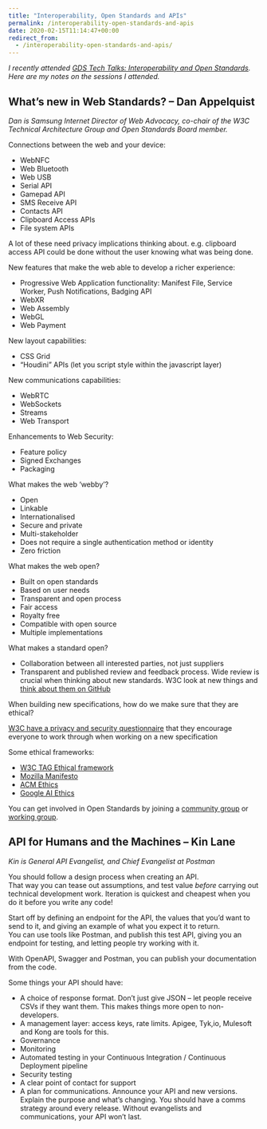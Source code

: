 ```yaml
---
title: "Interoperability, Open Standards and APIs"
permalink: /interoperability-open-standards-and-apis
date: 2020-02-15T11:14:47+00:00
redirect_from:
  - /interoperability-open-standards-and-apis/
---
```


*I recently attended [GDS Tech Talks: Interoperability and Open Standards](https://www.eventbrite.co.uk/e/gds-tech-talks-interoperability-and-open-standards-tickets-89225117729#). Here are my notes on the sessions I attended.*

## What’s new in Web Standards? – Dan Appelquist

*Dan is Samsung Internet Director of Web Advocacy, co-chair of the W3C Technical Architecture Group and Open Standards Board member.*

Connections between the web and your device: 

- WebNFC
- Web Bluetooth
- Web USB
- Serial API
- Gamepad API
- SMS Receive API
- Contacts API
- Clipboard Access APIs
- File system APIs

A lot of these need privacy implications thinking about. e.g. clipboard access API could be done without the user knowing what was being done.

New features that make the web able to develop a richer experience:

- Progressive Web Application functionality: Manifest File, Service Worker, Push Notifications, Badging API
- WebXR
- Web Assembly
- WebGL
- Web Payment

New layout capabilities:

- CSS Grid
- “Houdini” APIs (let you script style within the javascript layer)

New communications capabilities:

- WebRTC
- WebSockets
- Streams
- Web Transport

Enhancements to Web Security:

- Feature policy
- Signed Exchanges
- Packaging

What makes the web ‘webby’?

- Open
- Linkable
- Internationalised
- Secure and private
- Multi-stakeholder
- Does not require a single authentication method or identity
- Zero friction

What makes the web open?

- Built on open standards
- Based on user needs
- Transparent and open process
- Fair access
- Royalty free
- Compatible with open source
- Multiple implementations

What makes a standard open?

- Collaboration between all interested parties, not just suppliers
- Transparent and published review and feedback process. Wide review is crucial when thinking about new standards. W3C look at new things and [think about them on GitHub](https://github.com/w3ctag/design-reviews/issues)

When building new specifications, how do we make sure that they are ethical?

[W3C have a privacy and security questionnaire](https://www.w3.org/TR/security-privacy-questionnaire/) that they encourage everyone to work through when working on a new specification

Some ethical frameworks:

- [W3C TAG Ethical framework](https://www.w3.org/2001/tag/doc/ethical-web-principles/)
- [Mozilla Manifesto](https://www.mozilla.org/en-GB/about/manifesto/)
- [ACM Ethics](https://www.acm.org/code-of-ethics)
- [Google AI Ethics](https://ai.google/principles/)

You can get involved in Open Standards by joining a [community group](https://www.w3.org/community/) or [working group](https://www.w3.org/Consortium/activities).

## API for Humans and the Machines – Kin Lane

*Kin is General API Evangelist, and Chief Evangelist at Postman*

You should follow a design process when creating an API.  
That way you can tease out assumptions, and test value *before* carrying out technical development work. Iteration is quickest and cheapest when you do it before you write any code!

Start off by defining an endpoint for the API, the values that you’d want to send to it, and giving an example of what you expect it to return.  
You can use tools like Postman, and publish this test API, giving you an endpoint for testing, and letting people try working with it.

With OpenAPI, Swagger and Postman, you can publish your documentation from the code.

Some things your API should have:

- A choice of response format. Don’t just give JSON – let people receive CSVs if they want them. This makes things more open to non-developers.
- A management layer: access keys, rate limits. Apigee, Tyk,io, Mulesoft and Kong are tools for this.
- Governance
- Monitoring
- Automated testing in your Continuous Integration / Continuous Deployment pipeline
- Security testing
- A clear point of contact for support
- A plan for communications. Announce your API and new versions. Explain the purpose and what’s changing. You should have a comms strategy around every release. Without evangelists and communications, your API won’t last.